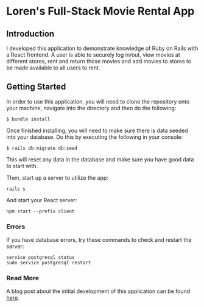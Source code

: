 # Loren's Full-Stack Movie Rental App

## Introduction

I developed this application to demonstrate knowledge of Ruby on Rails with a React frontend. A user is able to securely log in/out, view movies at different stores, rent and return those movies and add movies to stores to be made available to all users to rent.

## Getting Started

In order to use this application, you will need to clone the repository onto your machine, navigate into the directory and then do the following:

```
$ bundle install
```

Once finished installing, you will need to make sure there is data seeded into your database. Do this by executing the following in your console:

```
$ rails db:migrate db:seed
```

This will reset any data in the database and make sure you have good data to start with.

Then, start up a server to utilize the app:

```
rails s
```

And start your React server:

```
npm start --prefix client
```
### Errors

If you have database errors, try these commands to check and restart the server:

```
service postgresql status
sudo service postgresql restart
```


### Read More
A blog post about the initial development of this application can be found [here](https://dev.to/lorenmichael/ruby-on-rails-a-simple-movie-rental-application-4djo).